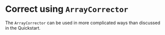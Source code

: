 # Correct using `ArrayCorrector`

The `ArrayCorrector` can be used in more complicated ways than discussed in the Quickstart. 

